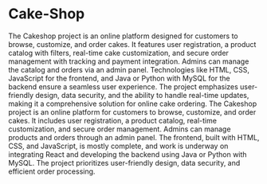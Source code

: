 # Cake-Shop
The Cakeshop project is an online platform designed for customers to browse, customize, and order cakes. It features user registration, a product catalog with filters, real-time cake customization, and secure order management with tracking and payment integration. Admins can manage the catalog and orders via an admin panel. Technologies like HTML, CSS, JavaScript for the frontend, and Java or Python with MySQL for the backend ensure a seamless user experience. The project emphasizes user-friendly design, data security, and the ability to handle real-time updates, making it a comprehensive solution for online cake ordering.
The Cakeshop project is an online platform for customers to browse, customize, and order cakes. It includes user registration, a product catalog, real-time customization, and secure order management. Admins can manage products and orders through an admin panel. The frontend, built with HTML, CSS, and JavaScript, is mostly complete, and work is underway on integrating React and developing the backend using Java or Python with MySQL. The project prioritizes user-friendly design, data security, and efficient order processing.
